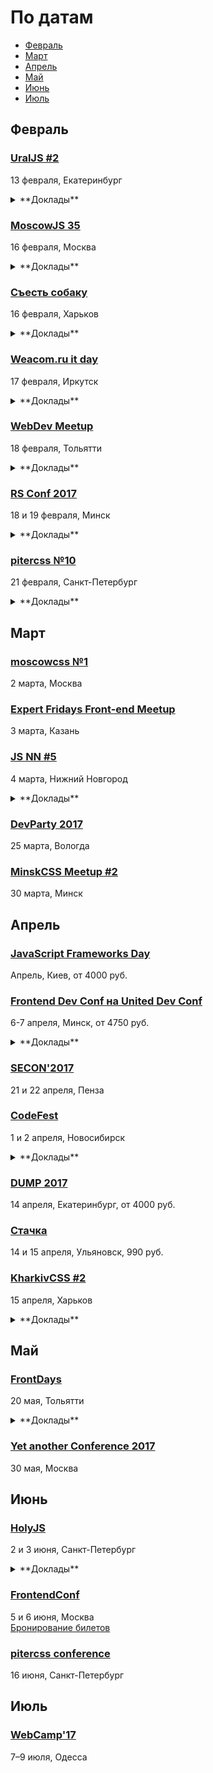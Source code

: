 # По датам

- [Февраль](#Февраль)
- [Март](#Март)
- [Апрель](#Апрель)
- [Май](#Май)
- [Июнь](#Июнь)
- [Июль](#Июль)

## Февраль

### [UralJS #2](https://uraljs.timepad.ru/event/442524/)

13 февраля, Екатеринбург

<details>
  <summary>**Доклады**</summary>

  - «Управление армией сайд-эффектов», Иван Соснин
  - «PouchDB», Василий Михайловский
  - «Обойдемся без бэкэнда», Валерий Кузьмин
</details>

### [MoscowJS 35](http://moscowjs.ru/event/moscowjs-35)

16 февраля, Москва

<details>
  <summary>**Доклады**</summary>

  - «Как не сломать обратную совместимость в Public API», Виктор Розаев (Odin (Ingram Micro))
  - «Как подружить дизайнеров с разработчиками? Система прототипирования на основе WebComponents», Виталий Грин (Альфа-Лаборатория)
  - «TypeScript 2 in action», Александр Русаков (Project 101)
  - «Redux-saga на стероидах», Евгений Евсеев (Level Up Developers)
</details>

### [Съесть собаку](https://eatdog.com.ua/)

16 февраля, Харьков

<details>
  <summary>**Доклады**</summary>

  - «Принципы SOLID на практике», Андрей Музалевский
  - «Mapbox GL: как работают современные интерактивные карты», Владимир Агафонкин
</details>

### [Weacom.ru it day](https://www.facebook.com/events/1867578290185891/?active_tab=about)

17 февраля, Иркутск

<details>
  <summary>**Доклады**</summary>

  - «Онлайн обучение веб-технологиям», Михаил Косымов (Центр Веб Решений)
  - «Будущее CSS», Константин Башаркевич (WEACOM.RU)
  - «Прогрессивный рендеринг. Catberry.js», Максим Четвериков (Aggregion Ltd.)
  - «Поведенческий анализ и персонализированная выдача данных на медиа-портале», Александр Хамидулин (Веб Траст)
  - «Кратко про ускорение загрузки сайта», Евгений Неверов (Техдиректор)
  - «Разработка расширений для Google Chrome и работа с API Вконтакте», Александр Гладких
</details>

### [WebDev Meetup](http://wdmeetup.ru)

18 февраля, Тольятти

<details>
  <summary>**Доклады**</summary>

  - «Nginx + Lua - быстрый и мощный сервер приложений», Владислав Смирнов (Radyushin & Company)
</details>

### [RS Conf 2017](https://2017.conf.rollingscopes.com/index.html)

18 и 19 февраля, Минск

<details>
  <summary>**Доклады**</summary>

  - «WARPSPEED: High performance tricks: Web Workers, GPU computing and Web Assembly», Martin Splitt
  - «Front-end As I See It», Anna Selezniova
  - «Dynamic Analysis with Babel», Matt Zeunert
  - «Machine learning and neural nets in JavaScript», Vsevolod Rodionov
  - «Surviving the offline status», Rafael Teixeira Fernandes
  - «Why (Mobile) Web Compatibility is (so) important?», Stefania Ioana Chiorean
  - «“I can’t work on my phone” - desktop all the things», Stefan Judis
  - «GraphQL beyond the limit», Gabriel Mičko
  - «Workshop: Automate it! Or how to set up dev tools in WebStorm», Ekaterina Prigara
  - «Unleashing The Power Of Patterns with Angular 2», Dmitriy Schekhovtsov
  - «How We Moved To HTTP/2 To Improve Performance... And Failed», Vitaly Friedman
  - «ECMAScript 2017 and beyond», Dr. Axel Rauschmayer
  - «Service Design: Case study», Vital Varanovich
  - «Making PWAs with Polymer», Martin Splitt
  - «My Vanilla CSS», Vadim Makeev
  - «Миграция с Angular 1 на Angular 2+», Andrei Palchys
  - «Service Workers, the gotchas in your path to production», Antoni Huguet Vives
  - «Designing for Composability», Andrey Listochkin
  - «Shells written in JavaScript», Denys Dovhan
  - «Lodash QuickDraw!», Alexander Gerasimov
</details>

### [pitercss №10](https://pitercss.timepad.ru/event/442550/)

21 февраля, Санкт-Петербург

<details>
  <summary>**Доклады**</summary>

  - «Почему я не могу пользоваться твоим сайтом?», Иван Бакаидов
</details>

## Март

### [moscowcss №1](https://moscowcss.timepad.ru/event/443474/)

2 марта, Москва

### [Expert Fridays Front-end Meetup](http://expertfridays.com/meetups/front-end-meetup-2/)

3 марта, Казань

### [JS NN #5](https://www.it52.info/events/2017-03-04-js-nn-5)

4 марта, Нижний Новгород

<details>
  <summary>**Доклады**</summary>

  - «Обзор Riot.js», Михаил Ангелов
  - «Анализ производительности в React.js», Сергей Смышляев
  - «LoopBack», Дмитрий Родичев
  - «Использование RxJs для связывания компонентов приложения», Максим Голованёв
  - «Новые фичи в CSS», Андрей Макаров
</details>

### [DevParty 2017](https://devparty.ru)

25 марта, Вологда

### [MinskCSS Meetup #2](http://minskcss.by/)

30 марта, Минск

## Апрель

### [JavaScript Frameworks Day](http://frameworksdays.com/event/js-frameworks-day-2017)

Апрель, Киев, от 4000 руб.

### [Frontend Dev Conf на United Dev Conf](http://unitedconf.com/category/dokladchiki/frontend-dev-conf/)

6-7 апреля, Минск, от 4750 руб.

<details>
  <summary>**Доклады**</summary>

  - «Как приручить WebVR», Дмитрий Барталевич
  - «Применяя стандарты кодирования NASA к JavaScript», Денис Радин
  - «Vue.JS: На что я променял React в 2017 и почему?», Илья Климов
</details>

### [SECON'2017](http://2017.secon.ru)

21 и 22 апреля, Пенза

### [CodeFest](http://2017.codefest.ru/)

1 и 2 апреля, Новосибирск

<details>
  <summary>**Доклады**</summary>

  - «Клиенту и серверу нужно поговорить», Никита Прокопов (Cognician)
  - «Rempl — крутая платформа для крутых инструментов», Роман Дворнов (Авито)
  - «Бешеные псы: Angular 2 и React лицом к лицу», Евгений Гусев (Wrike)
</details>

### [DUMP 2017](http://dump-conf.ru/)

14 апреля, Екатеринбург, от 4000 руб.

### [Стачка](http://nastachku.ru)

14 и 15 апреля, Ульяновск, 990 руб.

### [KharkivCSS #2](http://kharkivcss.org)

15 апреля, Харьков

<details>
  <summary>**Доклады**</summary>

  - «CSS Selectors», Евгений Исаков
  - «Построение сложных анимационных интерфейсов», Андрей Бойко
  - «Фронтенд по фэн-шуй», Виктор Павлов
  - «CSS-переменные», Елена Жукова
  - «Функциональные анимации в вебе», Денис Яровой
  - «Мой ванильный CSS», Вадим Макеев
</details>

## Май

### [FrontDays](https://frontdays.ru)

20 мая, Тольятти

<details>
  <summary>**Доклады**</summary>

  - «Идем к синхронному flow в асинхронном мире node.js», Павлов Александр (AndersenLab)
  - «Деоптимизация JavaScript», Игорь Лобанов (OneTwoTrip)
  - «Мист. Сервис для работы с Apache Spark», Леонид Блохин (pache Spark)
  - «REACTивные терминалы оплаты. Да, так тоже можно!», Дмитрий Тупалов (Tyme.ru)
  - «Погружение в Service Worker», Олег Наянов (DZ Systems)
</details>

### [Yet another Conference 2017](https://events.yandex.ru/events/yac/30-may-2017/)

30 мая, Москва

## Июнь

### [HolyJS](https://holyjs-piter.ru)

2 и 3 июня, Санкт-Петербург

<details>
  <summary>**Доклады**</summary>

  - «Build Cross-Platform Desktop Apps with Electron», (Feross Aboukhadijeh)
  - «Rendering performance from the ground up», Martin Splitt (Archilogic)
</details>

### [FrontendConf](http://frontendconf.ru/)

5 и 6 июня, Москва  
[Бронирование билетов](http://conf.ontico.ru/conference/join/frontend_conf_2017.html)

### [pitercss conference](https://pitercss.com/)

16 июня, Санкт-Петербург

## Июль

### [WebCamp'17](http://webcamp.in.ua)

7–9 июля, Одесса
